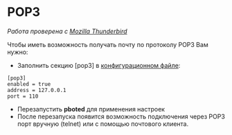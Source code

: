 # POP3

_Работа проверена с [Mozilla Thunderbird](https://www.thunderbird.net/en-US/)_

Чтобы иметь возможность получать почту по протоколу POP3 Вам нужно:

- Заполнить секцию [pop3] в [конфигурационном файле](../user-guide/configuration.md):

```
[pop3]
enabled = true
address = 127.0.0.1
port = 110
```

- Перезапустить **pboted** для применения настроек
- После перезапуска появится возможность подключения через POP3 порт вручную (telnet) или с помощью почтового клиента.
